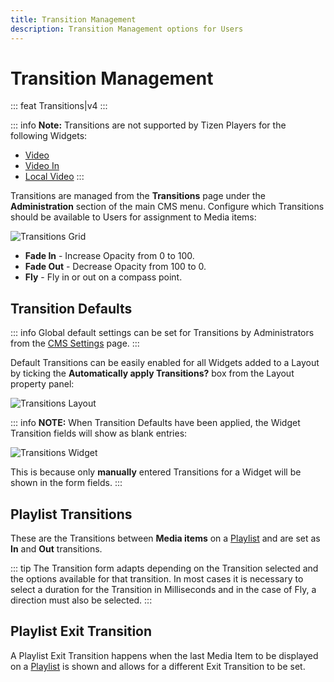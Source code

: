 ```yaml
---
title: Transition Management
description: Transition Management options for Users
---
```


# Transition Management

::: feat
Transitions|v4
:::

::: info
**Note:** Transitions are not supported by Tizen Players for the following Widgets:

- [Video](/guide/media/modules/video)
- [Video In](/guide/media/modules/video-in)
- [Local Video](/guide/media/modules/local-video)
:::

Transitions are managed from the **Transitions** page under the **Administration** section of the main CMS menu. Configure which Transitions should be available to Users for assignment to Media items:

![Transitions Grid](/img/v4_tour_transitions_grid.png)

- **Fade In** - Increase Opacity from 0 to 100.
- **Fade Out** - Decrease Opacity from 100 to 0.
- **Fly** - Fly in or out on a compass point. 

## Transition Defaults

::: info
Global default settings can be set for Transitions by Administrators from the [CMS Settings](/guide/tour/cms-settings#defaults) page.
:::

Default Transitions can be easily enabled for all Widgets added to a Layout by ticking the **Automatically apply Transitions?** box from the Layout property panel:

![Transitions Layout](/img/v4_tour_transitions_layout.png)

::: info
**NOTE:** When Transition Defaults have been applied, the Widget Transition fields will show as blank entries:

![Transitions Widget](/img/v4_tour_transitions_widget.png)

This is because only **manually** entered Transitions for a Widget will be shown in the form fields.
:::

## Playlist Transitions

These are the Transitions between **Media items** on a [Playlist](/guide/media/playlists) and are set as **In** and **Out** transitions.

::: tip
The Transition form adapts depending on the Transition selected and the options available for that transition. In most cases it is necessary to select a duration for the Transition in Milliseconds and in the case of Fly, a direction must also be selected.
:::

## Playlist Exit Transition

A Playlist Exit Transition happens when the last Media Item to be displayed on a [Playlist](/guide/media/playlists) is shown and allows for a different Exit Transition to be set. 